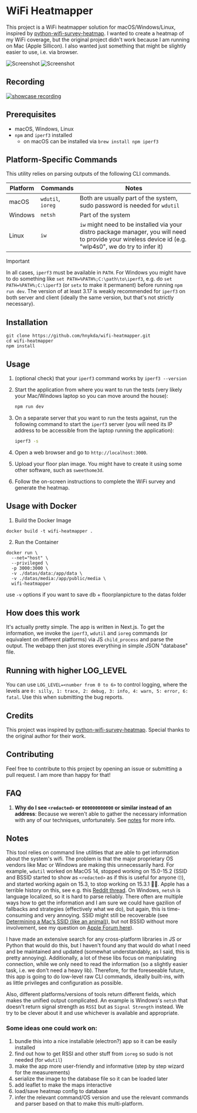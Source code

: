 # WiFi Heatmapper

This project is a WiFi heatmapper solution for macOS/Windows/Linux, inspired by [python-wifi-survey-heatmap](https://github.com/jantman/python-wifi-survey-heatmap). I wanted to create a heatmap of my WiFi coverage, but the original project didn't work because I am running on Mac (Apple Sillicon). I also wanted just something that might be slightly easier to use, i.e. via browser.

![Screenshot](docs/top1.jpg)
![Screenshot](docs/top2.jpg)

## Recording

[![showcase recording](https://img.youtube.com/vi/pXlm-eWaJCs/0.jpg)](https://www.youtube.com/watch?v=pXlm-eWaJCs)

## Prerequisites

- macOS, Windows, Linux
- `npm` and `iperf3` installed
  - on macOS can be installed via `brew install npm iperf3`

## Platform-Specific Commands

This utility relies on parsing outputs of the following CLI commands.

| Platform | Commands          | Notes                                                                                                                                                    |
| -------- | ----------------- | -------------------------------------------------------------------------------------------------------------------------------------------------------- |
| macOS    | `wdutil`, `ioreg` | Both are usually part of the system, sudo password is needed for `wdutil`                                                                                |
| Windows  | `netsh`           | Part of the system                                                                                                                                       |
| Linux    | `iw`              | `iw` might need to be installed via your distro package manager, you will need to provide your wireless device id (e.g. "wlp4s0", we do try to infer it) |

> [!IMPORTANT]  
> In all cases, `iperf3` must be available in `PATH`. For Windows you might have to do something like `set PATH=%PATH%;C:\path\to\iperf3`, e.g. do `set PATH=%PATH%;C:\iperf3` (or `setx` to make it permanent) before running `npm run dev`. The version of at least 3.17 is weakly recommended for `iperf3` on both server and client (ideally the same version, but that's not strictly necessary). 

## Installation

    git clone https://github.com/hnykda/wifi-heatmapper.git
    cd wifi-heatmapper
    npm install

## Usage

1. (optional check) that your `iperf3` command works by `iperf3 --version`
1. Start the application from where you want to run the tests (very likely your Mac/Windows laptop so you can move around the house):

   ```bash
   npm run dev
   ```

2. On a separate server that you want to run the tests against, run the following command to start the `iperf3` server (you will need its IP address to be accessible from the laptop running the application):

   ```bash
   iperf3 -s
   ```

3. Open a web browser and go to `http://localhost:3000`.

4. Upload your floor plan image. You might have to create it using some other software, such as `sweethome3d`.

5. Follow the on-screen instructions to complete the WiFi survey and generate the heatmap.


## Usage with Docker

1. Build the Docker Image
```
docker build -t wifi-heatmapper .
```

2. Run the Container
```
docker run \
  --net="host" \
  --privileged \
  -p 3000:3000 \
  -v ./datas/data:/app/data \
  -v ./datas/media:/app/public/media \
  wifi-heatmapper
```

use `-v` options if you want to save db + floorplanpicture to the datas folder


## How does this work

It's actually pretty simple. The app is written in Next.js. To get the information, we invoke the `iperf3`, `wdutil` and `ioreg` commands (or equivalent on different platforms) via JS `child_process` and parse the output. The webapp then just stores everything in simple JSON "database" file.

## Running with higher LOG_LEVEL
You can use `LOG_LEVEL=<number from 0 to 6>` to control logging, where the levels are `0: silly, 1: trace, 2: debug, 3: info, 4: warn, 5: error, 6: fatal`. Use this when submitting the bug reports.

## Credits

This project was inspired by [python-wifi-survey-heatmap](https://github.com/jantman/python-wifi-survey-heatmap). Special thanks to the original author for their work.

## Contributing

Feel free to contribute to this project by opening an issue or submitting a pull request. I am more than happy for that!

## FAQ

1. **Why do I see `<redacted>` or `000000000000` or similar instead of an address**: Because we weren't able to gather the necessary information with any of our techniques, unfortunately. See [notes](#notes) for more info.


## Notes

This tool relies on command line utilities that are able to get information about the system's wifi. The problem is that the major proprietary OS vendors like Mac or Windows are making this unnecessarily hard. For example, `wdutil` worked on MacOS 14, stopped working on 15.0-15.2 (SSID and BSSID started to show as `<redacted>` as if this is useful for anyone 🙄), and started working again on 15.3, to stop working on 15.3.1 🤷‍♂️. Apple has a terrible history on this, see e.g. this [Reddit thread](https://www.reddit.com/r/MacOS/comments/1bjjchk/rip_airport_cli_macos_sonoma_144_removes_the/). On Windows, `netsh` is language localized, so it is hard to parse reliably. There often are multiple ways how to get the information and I am sure we could have gazilion of fallbacks and strategies (effectively what we do), but again, this is time-consuming and very annoying. SSID might still be recoverable (see [Determining a Mac’s SSID (like an animal)](https://snelson.us/2024/09/determining-a-macs-ssid-like-an-animal/)), but not BSSID without more involvement, see my question on [Apple Forum here](https://discussions.apple.com/thread/256000297?cid=em-com-apple_watches_email_thread_owner-view_the_full_discussion-en-us-11282023&sortBy=rank)).

I have made an extensive search for any cross-platform libraries in JS or Python that would do this, but I haven't found any that would do what I need and be maintained and updated (somewhat understandably, as I said, this is pretty annoying). Additionally, a lot of these libs focus on manipulating connection, while we only need to read the information (so a slightly easier task, i.e. we don't need a heavy lib). Therefore, for the foreseeable future, this app is going to do low-level raw CLI commands, ideally built-ins, with as little privileges and configuration as possible.

Also, different platforms/versions of tools return different fields, which makes the unified output complicated. An example is Windows's `netsh` that doesn't return signal strength as `RSSI` but as `Signal Strength` instead. We try to be clever about it and use whichever is available and appropriate.

### Some ideas one could work on:

1. bundle this into a nice installable (electron?) app so it can be easily installed
2. find out how to get RSSI and other stuff from `ioreg` so sudo is not needed (for `wdutil`)
3. make the app more user-friendly and informative (step by step wizard for the measurements)
4. serialize the image to the database file so it can be loaded later
5. add leaflet to make the maps interactive
6. load/save heatmap config to database
7. infer the relevant command/OS version and use the relevant commands and parser based on that to make this multi-platform.
